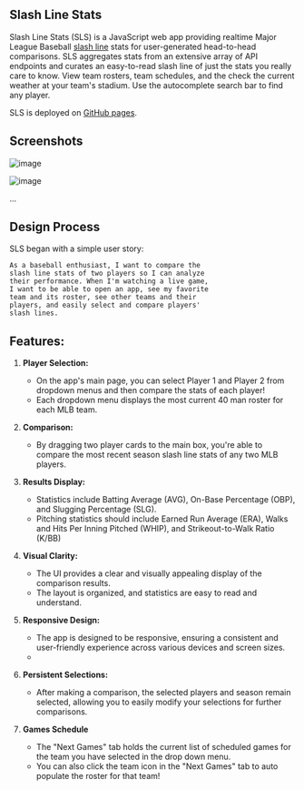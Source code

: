 ## Slash Line Stats

Slash Line Stats (SLS) is a JavaScript web app providing realtime Major League Baseball [slash line](https://www.mlb.com/glossary/miscellaneous/slash-line) stats for user-generated head-to-head comparisons. SLS aggregates stats from an extensive array of API endpoints and curates an easy-to-read slash line of just the stats you really care to know. View team rosters, team schedules, and the check the current weather at your team's stadium. Use the autocomplete search bar to find any player.
 
SLS is deployed on [GitHub pages](https://elindstr.github.io/slash-line-stats/).

## Screenshots

![image](https://github.com/elindstr/slash-line-stats/assets/149442786/7f01c34b-eef9-456b-ad63-88e052855f4b)

![image](https://github.com/elindstr/slash-line-stats/assets/149442786/a9dac917-0ea3-439d-bb49-6c6ad406e56b)



...

## Design Process

SLS began with a simple user story:

```
As a baseball enthusiast, I want to compare the
slash line stats of two players so I can analyze
their performance. When I'm watching a live game,
I want to be able to open an app, see my favorite
team and its roster, see other teams and their
players, and easily select and compare players' 
slash lines. 
```

## Features:

1. **Player Selection:**
   - On the app's main page, you can select Player 1 and Player 2 from dropdown menus and then compare the stats of each player!
   - Each dropdown menu displays the most current 40 man roster for each MLB team.

2. **Comparison:**
   - By dragging two player cards to the main box, you're able to compare the most recent season slash line stats of any two MLB players.

3. **Results Display:**
   - Statistics include Batting Average (AVG), On-Base Percentage (OBP), and Slugging Percentage (SLG).
   - Pitching statistics should include Earned Run Average (ERA), Walks and Hits Per Inning Pitched (WHIP), and Strikeout-to-Walk Ratio (K/BB)

4. **Visual Clarity:**
   - The UI provides a clear and visually appealing display of the comparison results.
   - The layout is organized, and statistics are easy to read and understand.

5. **Responsive Design:**
   - The app is designed to be responsive, ensuring a consistent and user-friendly experience across various devices and screen sizes.
   - 
6. **Persistent Selections:**
    - After making a comparison, the selected players and season remain selected, allowing you to easily modify your selections for further comparisons.

 7. **Games Schedule**
    - The "Next Games" tab holds the current list of scheduled games for the team you have selected in the drop down menu.
    - You can also click the team icon in the "Next Games" tab to auto populate the roster for that team!    

